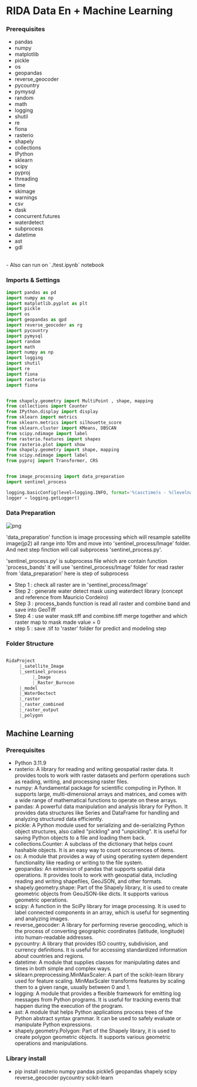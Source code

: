 # RIDA Data En + Machine Learning

### Prerequisites
- pandas
- numpy
- matplotlib
- pickle
- os
- geopandas
- reverse_geocoder
- pycountry
- pymysql
- random
- math
- logging
- shutil
- re
- fiona
- rasterio
- shapely
- collections
- IPython
- sklearn
- scipy
- pyproj
- threading
- time
- skimage
- warnings
- csv
- dask
- concurrent.futures
- waterdetect
- subprocess
- datetime
- ast
- gdl

<br>
- Also can run on `./test.ipynb` notebook

### Imports & Settings


```python
import pandas as pd
import numpy as np
import matplotlib.pyplot as plt
import pickle
import os
import geopandas as gpd
import reverse_geocoder as rg
import pycountry
import pymysql
import random
import math
import numpy as np
import logging
import shutil
import re
import fiona
import rasterio
import fiona


from shapely.geometry import MultiPoint , shape, mapping
from collections import Counter
from IPython.display import display
from sklearn import metrics
from sklearn.metrics import silhouette_score
from sklearn.cluster import KMeans, DBSCAN
from scipy.ndimage import label
from rasterio.features import shapes
from rasterio.plot import show
from shapely.geometry import shape, mapping
from scipy.ndimage import label
from pyproj import Transformer, CRS


from image_processing import data_preparation
import sentinel_process

logging.basicConfig(level=logging.INFO, format='%(asctime)s - %(levelname)s - %(message)s')
logger = logging.getLogger()
```

### Data Preparation


![png]('material/flow.png')


'data_preparation' function is image processing which will resample satellite image(jp2) all range into 10m
and move into 'sentinel_process/Image' folder. And next step finction will call subprocess 'sentinel_process.py'.

'sentinel_process.py' is subprocess file which are contain function 'process_bands' it will use 'sentinel_process/Image'
folder for read raster from 'data_preparation' here is step of subprocess

 - Step 1 : check all raster are in 'sentinel_process/Image' 
 - Step 2 : generate water detect mask using waterdect library (concept and reference from Maurício Cordeiro)
 - Step 3 : process_bands function is read all raster and combine band and save into GeoTiff 
 - Step 4 : use water mask.tiff and combine.tiff merge together and which raster map to mask made value = 0
 - step 5 : save .tif to 'raster' folder for predict and modeling step
 

### Folder Structure

```python

RidaProject
     |_satellite_Image
     |_sentinel_process
          |_Image
          |_Raster_Burncon
     |_model
     |_WaterDectect
     |_raster
     |_raster_combined
     |_raster_output
     |_polygon
```




## Machine Learning
### Prerequisites
- Python 3.11.9
- rasterio: A library for reading and writing geospatial raster data. It provides tools to work with raster datasets and perform operations such as reading, writing, and processing raster files.
- numpy: A fundamental package for scientific computing in Python. It supports large, multi-dimensional arrays and matrices, and comes with a wide range of mathematical functions to operate on these arrays.
- pandas: A powerful data manipulation and analysis library for Python. It provides data structures like Series and DataFrame for handling and analyzing structured data efficiently.
- pickle: A Python module used for serializing and de-serializing Python object structures, also called "pickling" and "unpickling". It is useful for saving Python objects to a file and loading them back.
- collections.Counter: A subclass of the dictionary that helps count hashable objects. It is an easy way to count occurrences of items.
- os: A module that provides a way of using operating system dependent functionality like reading or writing to the file system.
- geopandas: An extension of pandas that supports spatial data operations. It provides tools to work with geospatial data, including reading and writing shapefiles, GeoJSON, and other formats.
- shapely.geometry.shape: Part of the Shapely library, it is used to create geometric objects from GeoJSON-like dicts. It supports various geometric operations.
- scipy: A function in the SciPy library for image processing. It is used to label connected components in an array, which is useful for segmenting and analyzing images.
- reverse_geocoder: A library for performing reverse geocoding, which is the process of converting geographic coordinates (latitude, longitude) into human-readable addresses.
- pycountry: A library that provides ISO country, subdivision, and currency definitions. It is useful for accessing standardized information about countries and regions.
- datetime: A module that supplies classes for manipulating dates and times in both simple and complex ways.
- sklearn.preprocessing.MinMaxScaler: A part of the scikit-learn library used for feature scaling. MinMaxScaler transforms features by scaling them to a given range, usually between 0 and 1.
- logging: A module that provides a flexible framework for emitting log messages from Python programs. It is useful for tracking events that happen during the execution of the program.
- ast: A module that helps Python applications process trees of the Python abstract syntax grammar. It can be used to safely evaluate or manipulate Python expressions.
- shapely.geometry.Polygon: Part of the Shapely library, it is used to create polygon geometric objects. It supports various geometric operations and manipulations.

### Library install
- pip install rasterio numpy pandas pickle5 geopandas shapely scipy reverse_geocoder pycountry scikit-learn
